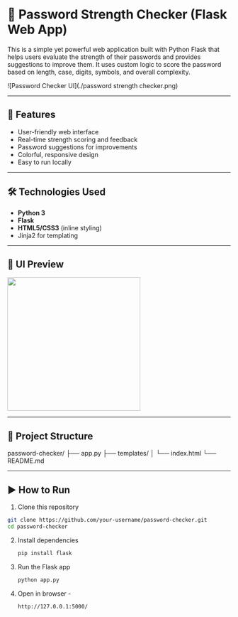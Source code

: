 # 🔐 Password Strength Checker (Flask Web App)

This is a simple yet powerful web application built with Python Flask that helps users evaluate the strength of their passwords and provides suggestions to improve them. It uses custom logic to score the password based on length, case, digits, symbols, and overall complexity.

![Password Checker UI](./password strength checker.png)

---

## 🚀 Features

- User-friendly web interface
- Real-time strength scoring and feedback
- Password suggestions for improvements
- Colorful, responsive design
- Easy to run locally

---

## 🛠️ Technologies Used

- **Python 3**
- **Flask**
- **HTML5/CSS3** (inline styling)
- Jinja2 for templating

---

## 📸 UI Preview

<img src="https://via.placeholder.com/400x300.png?text=Form+Preview" width="300" /> <!-- Replace with actual screenshots -->

---

## 📂 Project Structure
password-checker/
├── app.py
├── templates/
│ └── index.html
└── README.md


---

## ▶️ How to Run

1. Clone this repository

```bash
git clone https://github.com/your-username/password-checker.git
cd password-checker
```
2. Install dependencies
   ```bash
   pip install flask
3. Run the Flask app
   ```bash
   python app.py
4. Open in browser -
   ```bash
   http://127.0.0.1:5000/
